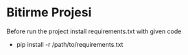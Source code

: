 # Bitirme Projesi
Before run the project
install requirements.txt with given code
- pip install -r /path/to/requirements.txt
